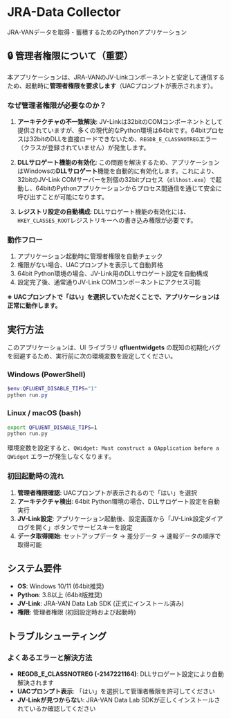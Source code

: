 # JRA-Data Collector

JRA-VANデータを取得・蓄積するためのPythonアプリケーション

## 🔒 管理者権限について（重要）

本アプリケーションは、JRA-VANのJV-Linkコンポーネントと安定して通信するため、起動時に**管理者権限を要求します**（UACプロンプトが表示されます）。

### なぜ管理者権限が必要なのか？

1. **アーキテクチャの不一致解決**: JV-Linkは32bitのCOMコンポーネントとして提供されていますが、多くの現代的なPython環境は64bitです。64bitプロセスは32bitのDLLを直接ロードできないため、`REGDB_E_CLASSNOTREG`エラー（クラスが登録されていません）が発生します。

2. **DLLサロゲート機能の有効化**: この問題を解決するため、アプリケーションはWindowsの**DLLサロゲート**機能を自動的に有効化します。これにより、32bitのJV-Link COMサーバーを別個の32bitプロセス（`dllhost.exe`）で起動し、64bitのPythonアプリケーションからプロセス間通信を通じて安全に呼び出すことが可能になります。

3. **レジストリ設定の自動構成**: DLLサロゲート機能の有効化には、`HKEY_CLASSES_ROOT`レジストリキーへの書き込み権限が必要です。

### 動作フロー

1. アプリケーション起動時に管理者権限を自動チェック
2. 権限がない場合、UACプロンプトを表示して自動昇格
3. 64bit Python環境の場合、JV-Link用のDLLサロゲート設定を自動構成
4. 設定完了後、通常通りJV-Link COMコンポーネントにアクセス可能

**※ UACプロンプトで「はい」を選択していただくことで、アプリケーションは正常に動作します。**

## 実行方法

このアプリケーションは、UI ライブラリ **qfluentwidgets** の既知の初期化バグを回避するため、実行前に次の環境変数を設定してください。

### Windows (PowerShell)
```powershell
$env:QFLUENT_DISABLE_TIPS="1"
python run.py
```

### Linux / macOS (bash)
```bash
export QFLUENT_DISABLE_TIPS=1
python run.py
```

環境変数を設定すると、`QWidget: Must construct a QApplication before a QWidget` エラーが発生しなくなります。

### 初回起動時の流れ

1. **管理者権限確認**: UACプロンプトが表示されるので「はい」を選択
2. **アーキテクチャ検出**: 64bit Python環境の場合、DLLサロゲート設定を自動実行
3. **JV-Link設定**: アプリケーション起動後、設定画面から「JV-Link設定ダイアログを開く」ボタンでサービスキーを設定
4. **データ取得開始**: セットアップデータ → 差分データ → 速報データの順序で取得可能

## システム要件

- **OS**: Windows 10/11 (64bit推奨)
- **Python**: 3.8以上 (64bit版推奨)
- **JV-Link**: JRA-VAN Data Lab SDK (正式にインストール済み)
- **権限**: 管理者権限 (初回設定時および起動時)

## トラブルシューティング

### よくあるエラーと解決方法

- **REGDB_E_CLASSNOTREG (-2147221164)**: DLLサロゲート設定により自動解決されます
- **UACプロンプト表示**: 「はい」を選択して管理者権限を許可してください
- **JV-Linkが見つからない**: JRA-VAN Data Lab SDKが正しくインストールされているか確認してください 